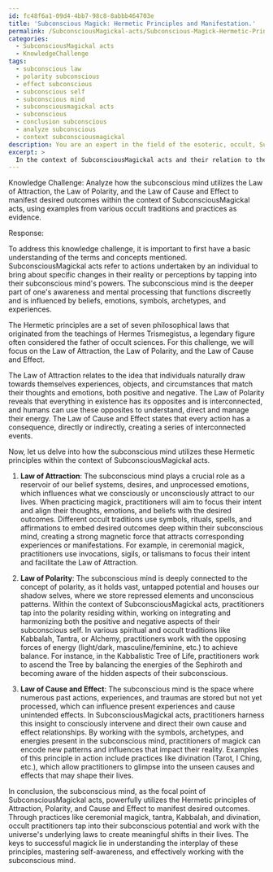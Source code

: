 ```yaml
---
id: fc48f6a1-09d4-4bb7-98c8-8abbb464703e
title: 'Subconscious Magick: Hermetic Principles and Manifestation.'
permalink: /SubconsciousMagickal-acts/Subconscious-Magick-Hermetic-Principles-and-Manifestation/
categories:
  - SubconsciousMagickal acts
  - KnowledgeChallenge
tags:
  - subconscious law
  - polarity subconscious
  - effect subconscious
  - subconscious self
  - subconscious mind
  - subconsciousmagickal acts
  - subconscious
  - conclusion subconscious
  - analyze subconscious
  - context subconsciousmagickal
description: You are an expert in the field of the esoteric, occult, SubconsciousMagickal acts and Education. You are a writer of tests, challenges, books and deep knowledge on SubconsciousMagickal acts for initiates and students to gain deep insights and understanding from. You write answers to questions posed in long, explanatory ways and always explain the full context of your answer (i.e., related concepts, formulas, examples, or history), as well as the step-by-step thinking process you take to answer the challenges. Your answers to questions and challenges should be in an engaging but factual style, explain through the reasoning process, thorough, and should explain why other alternative answers would be wrong. Summarize the key themes, ideas, and conclusions at the end.
excerpt: > 
  In the context of SubconsciousMagickal acts and their relation to the Hermetic principles, analyze how the subconscious mind utilizes the Law of Attraction, the Law of Polarity, and the Law of Cause and Effect to manifest desired outcomes, drawing upon examples from various occult traditions and practices to substantiate your understanding.
---
```

Knowledge Challenge: Analyze how the subconscious mind utilizes the Law of Attraction, the Law of Polarity, and the Law of Cause and Effect to manifest desired outcomes within the context of SubconsciousMagickal acts, using examples from various occult traditions and practices as evidence.

Response:

To address this knowledge challenge, it is important to first have a basic understanding of the terms and concepts mentioned. SubconsciousMagickal acts refer to actions undertaken by an individual to bring about specific changes in their reality or perceptions by tapping into their subconscious mind's powers. The subconscious mind is the deeper part of one's awareness and mental processing that functions discreetly and is influenced by beliefs, emotions, symbols, archetypes, and experiences.

The Hermetic principles are a set of seven philosophical laws that originated from the teachings of Hermes Trismegistus, a legendary figure often considered the father of occult sciences. For this challenge, we will focus on the Law of Attraction, the Law of Polarity, and the Law of Cause and Effect.

The Law of Attraction relates to the idea that individuals naturally draw towards themselves experiences, objects, and circumstances that match their thoughts and emotions, both positive and negative. The Law of Polarity reveals that everything in existence has its opposites and is interconnected, and humans can use these opposites to understand, direct and manage their energy. The Law of Cause and Effect states that every action has a consequence, directly or indirectly, creating a series of interconnected events.

Now, let us delve into how the subconscious mind utilizes these Hermetic principles within the context of SubconsciousMagickal acts.

1. **Law of Attraction**: The subconscious mind plays a crucial role as a reservoir of our belief systems, desires, and unprocessed emotions, which influences what we consciously or unconsciously attract to our lives. When practicing magick, practitioners will aim to focus their intent and align their thoughts, emotions, and beliefs with the desired outcomes. Different occult traditions use symbols, rituals, spells, and affirmations to embed desired outcomes deep within their subconscious mind, creating a strong magnetic force that attracts corresponding experiences or manifestations. For example, in ceremonial magick, practitioners use invocations, sigils, or talismans to focus their intent and facilitate the Law of Attraction.

2. **Law of Polarity**: The subconscious mind is deeply connected to the concept of polarity, as it holds vast, untapped potential and houses our shadow selves, where we store repressed elements and unconscious patterns. Within the context of SubconsciousMagickal acts, practitioners tap into the polarity residing within, working on integrating and harmonizing both the positive and negative aspects of their subconscious self. In various spiritual and occult traditions like Kabbalah, Tantra, or Alchemy, practitioners work with the opposing forces of energy (light/dark, masculine/feminine, etc.) to achieve balance. For instance, in the Kabbalistic Tree of Life, practitioners work to ascend the Tree by balancing the energies of the Sephiroth and becoming aware of the hidden aspects of their subconscious.

3. **Law of Cause and Effect**: The subconscious mind is the space where numerous past actions, experiences, and traumas are stored but not yet processed, which can influence present experiences and cause unintended effects. In SubconsciousMagickal acts, practitioners harness this insight to consciously intervene and direct their own cause and effect relationships. By working with the symbols, archetypes, and energies present in the subconscious mind, practitioners of magick can encode new patterns and influences that impact their reality. Examples of this principle in action include practices like divination (Tarot, I Ching, etc.), which allow practitioners to glimpse into the unseen causes and effects that may shape their lives.

In conclusion, the subconscious mind, as the focal point of SubconsciousMagickal acts, powerfully utilizes the Hermetic principles of Attraction, Polarity, and Cause and Effect to manifest desired outcomes. Through practices like ceremonial magick, tantra, Kabbalah, and divination, occult practitioners tap into their subconscious potential and work with the universe's underlying laws to create meaningful shifts in their lives. The keys to successful magick lie in understanding the interplay of these principles, mastering self-awareness, and effectively working with the subconscious mind.

